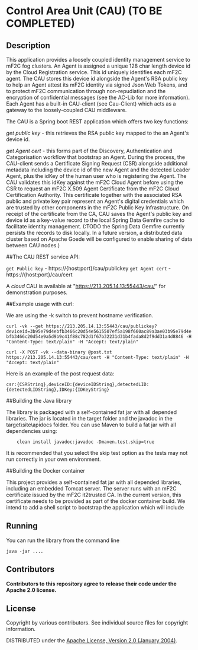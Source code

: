 # Control Area Unit (CAU) (TO BE COMPLETED)

## Description

This application provides a loosely coupled identity management service to mF2C fog clusters.  An Agent is assigned 
a unique 128 char length device id by the Cloud Registration service.  This id uniquely identifies each mF2C agent.
The CAU stores this device id alongside the Agent's RSA public key to help an Agent attest its mF2C identity 
via signed Json Web Tokens, and to protect mF2C communication through non-repudiation and the encryption of confidential 
messages (see the AC-Lib for more information).  Each Agent has a built-in CAU-client (see Cau-Client) which acts as a 
gateway to the loosely-coupled CAU middleware.

The CAU is a Spring boot REST application which offers two key functions:

*get public key* - this retrieves the RSA public key mapped to the an Agent's device id.  

*get Agent cert* - this forms part of the Discovery, Authentication and Categorisation workflow that
bootstrap an Agent.  During the process, the CAU-client sends a Certificate Signing Request (CSR)
alongside additional metadata including the device id of the new Agent and the detected Leader Agent, 
plus the idKey of the human user who is registering the Agent.   The CAU validates this idKey against 
the mF2C Cloud Agent before using the CSR to request an mF2C X.509 Agent Certificate from the mF2C 
Cloud Certification Authority.  This certificate together with the associated RSA public and private
key pair represent an Agent's digital credentials which are trusted by other components in the mF2C
Public Key Infrastructure.  On receipt of the certificate from the CA, CAU saves the Agent's public key 
and device id as a key-value record to the local Spring Data Gemfire cache to facilitate identity management.
(:TODO the Spring Data Gemfire currently persists the records to disk locally.  In a future version, 
a distributed data cluster based on Apache Goede will be configured to enable sharing of data between CAU nodes.) 

##The CAU REST service API:

`get Public key` - https://{host:port}/cau/publickey
`get Agent cert` - https://{host:port}/cau/cert

A *cloud* CAU is available at "https://213.205.14.13:55443/cau/" for demonstration purposes.

##Example usage with curl:

We are using the -k switch to prevent hostname verification.

`curl -vk --get https://213.205.14.13:55443/cau/publickey?deviceid=3b95e79d4ebfb3466c20d54e5615507ef5a198f660ac89a3ae03b95e79d4ebfb3466c20d54e9a5d9b9c41f88c782d1f67b32231d31b4fada8d2f9dd31a4d8846 -H "Content-Type: text/plain" -H "Accept: text/plain"`

`curl -X POST -vk --data-binary @post.txt https://213.205.14.13:55443/cau/cert -H "Content-Type: text/plain" -H "Accept: text/plain"`

Here is an example of the post request data:

`csr:{CSRString},deviceID:{deviceIDString},detectedLID:{detectedLIDString},IDKey:{IDKeyString}`

 

##Building the Java library

The library is packaged with a self-contained fat jar with all depended libraries.  The jar is located in the target folder and the javadoc in the target\site\apidocs folder.  You can use Maven to build a fat jar with all dependencies using:

		clean install javadoc:javadoc -Dmaven.test.skip=true

It is recommended that you select the skip test option as the tests may not run correctly in your own environment. 


##Building the Docker container

This project provides a self-contained fat jar with all depended libraries, including an embedded Tomcat server.
The server runs with an mF2C certificate issued by the mF2C it2trusted CA.  In the current version, this certificate
needs to be provided as part of the docker container build.  We intend to add a shell script to bootstrap the application
which will include 

## Running

You can run the library from the command line

	java -jar ....



## Contributors

**Contributors to this repository agree to release their code under
the Apache 2.0 license.**

## License

Copyright by various contributors.  See individual source files for
copyright information.  

DISTRIBUTED under the [Apache License, Version 2.0 (January
2004)](http://www.apache.org/licenses/LICENSE-2.0).